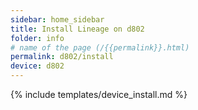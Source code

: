 ```yaml
---
sidebar: home_sidebar
title: Install Lineage on d802
folder: info
# name of the page (/{{permalink}}.html)
permalink: d802/install
device: d802
---
```

{% include templates/device_install.md %}
